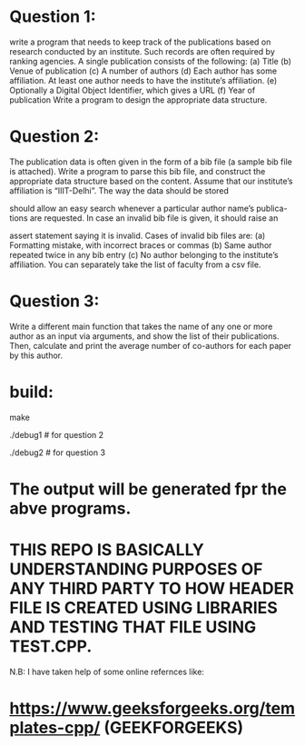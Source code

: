 # Question 1:
  write a program that needs to keep track of the
publications based on research conducted by an institute. Such records
are often required by ranking agencies. A single publication consists of
the following:
(a) Title
(b) Venue of publication
(c) A number of authors
(d) Each author has some affiliation. At least one author needs to have
the institute’s affiliation.
(e) Optionally a Digital Object Identifier, which gives a URL
(f) Year of publication
Write a program to design the appropriate data structure.
 # Question 2:

 The publication data is often given in the form of a bib file (a sample bib
file is attached). Write a program to parse this bib file, and construct
the appropriate data structure based on the content. Assume that our
institute’s affiliation is “IIIT-Delhi”. The way the data should be stored

should allow an easy search whenever a particular author name’s publica-
tions are requested. In case an invalid bib file is given, it should raise an

assert statement saying it is invalid. Cases of invalid bib files are:
(a) Formatting mistake, with incorrect braces or commas
(b) Same author repeated twice in any bib entry
(c) No author belonging to the institute’s affiliation.
You can separately take the list of faculty from a csv file.


 # Question 3:

 Write a different main function that takes the name of any one or more
author as an input via arguments, and show the list of their publications.
Then, calculate and print the average number of co-authors for each paper
by this author.

# build:

 make

 ./debug1  # for question 2

 ./debug2  # for question 3



# The output will be generated fpr the abve programs.


# THIS REPO IS BASICALLY UNDERSTANDING PURPOSES OF ANY THIRD PARTY TO HOW HEADER FILE IS CREATED USING LIBRARIES AND TESTING THAT FILE USING TEST.CPP.


 N.B: I have taken help of some online refernces like: 
 # https://www.geeksforgeeks.org/templates-cpp/ (GEEKFORGEEKS)

